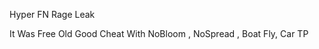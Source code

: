 
Hyper FN Rage Leak

It Was Free Old Good Cheat With NoBloom , NoSpread , Boat Fly, Car TP












